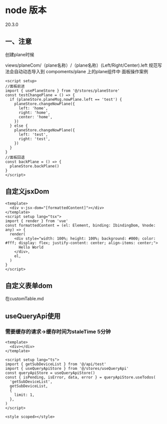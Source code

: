 # node 版本

20.3.0

## 一、注意

创建plane时候

views/planeCom/（plane名称）/（plane名称）(Left/Right/Center).left 规范写法会自动动态导入到 compoments/plane 上的plane组件中
面板操作案例

```vue
<script setup>
//面板前进
import { usePlaneStore } from '@/stores/planeStore'
const testChangePlane = () => {
  if (planeStore.planeMsg.nowPlane.left == 'test') {
    planeStore.changeNowPlane({
      left: 'home',
      right: 'home',
      center: 'home',
    })
  } else {
    planeStore.changeNowPlane({
      left: 'test',
      right: 'test',
    })
  }
}
//面板回退
const backPlane = () => {
  planeStore.backPlane()
}
</script>
```

## 自定义jsxDom

```vue
<template>
  <div v-jsx-dom="[formattedContent]"></div>
</template>
<script setup lang="tsx">
import { render } from 'vue'
const formattedContent = (el: Element, binding: IbindingDom, Vnode: any) => {
  render(
    <div style="width: 100%; height: 100%; background: #000; color: #fff; display: flex; justify-content: center; align-items: center;">
      Hello World
    </div>,
    el,
  )
}
</script>
```

## 自定义表单dom

在customTable.md

## useQueryApi使用

### 需要缓存的请求->缓存时间为staleTime 5分钟

```vue
<template>
  <div></div>
</template>

<script setup lang="ts">
import { getSubDeviceList } from '@/api/test'
import { useQueryApiStore } from '@/stores/useQueryApi'
const queryApiStore = useQueryApiStore()
const { isPending, isError, data, error } = queryApiStore.useTodos(
  'getSubDeviceList',
  getSubDeviceList,
  {
    limit: 1,
  },
)
</script>

<style scoped></style>
```
